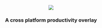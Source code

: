<div align=center>
<img src="https://avatars.githubusercontent.com/u/118645650?s=200&v=4">
<h3>A cross platform productivity overlay</h3>
<br><br>
</div>
